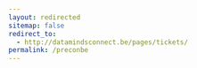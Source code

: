```yaml
---
layout: redirected
sitemap: false
redirect_to:
  - http://datamindsconnect.be/pages/tickets/
permalink: /preconbe
---
```

